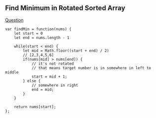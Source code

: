 ## Find Minimum in Rotated Sorted Array  

[Question](https://leetcode.com/problems/find-minimum-in-rotated-sorted-array/description/)

```
var findMin = function(nums) {
    let start = 0
    let end = nums.length - 1

    while(start < end) {
        let mid = Math.floor((start + end) / 2)
        // [2,3,4,5,6]
        if(nums[mid] > nums[end]) {
            // it's not rotated
            // that means target number is in somewhere in left to middle
            start = mid + 1;
        } else {
            // somewhere in right
            end = mid;
        }
    }

    return nums[start];
};
```